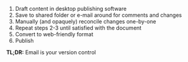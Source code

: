 1. Draft content in desktop publishing software
2. Save to shared folder or e-mail around for comments and changes
3. Manually (and opaquely) reconcile changes one-by-one
4. Repeat steps 2-3 until satisfied with the document
5. Convert to web-friendly format
6. Publish

**TL;DR:** Email is your version control